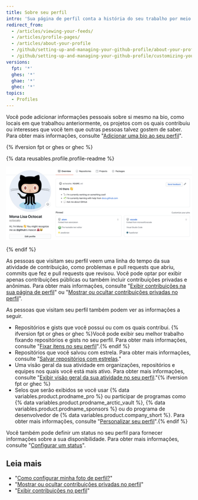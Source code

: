 ```yaml
---
title: Sobre seu perfil
intro: 'Sua página de perfil conta a história do seu trabalho por meio de repositórios nos quais você está interessado, das contribuições que fez e das conversas que teve.'
redirect_from:
  - /articles/viewing-your-feeds/
  - /articles/profile-pages/
  - /articles/about-your-profile
  - /github/setting-up-and-managing-your-github-profile/about-your-profile
  - /github/setting-up-and-managing-your-github-profile/customizing-your-profile/about-your-profile
versions:
  fpt: '*'
  ghes: '*'
  ghae: '*'
  ghec: '*'
topics:
  - Profiles
---
```


Você pode adicionar informações pessoais sobre si mesmo na bio, como locais em que trabalhou anteriormente, os projetos com os quais contribuiu ou interesses que você tem que outras pessoas talvez gostem de saber. Para obter mais informações, consulte "[Adicionar uma bio ao seu perfil](/articles/personalizing-your-profile/#adding-a-bio-to-your-profile)".

{% ifversion fpt or ghes or ghec %}

{% data reusables.profile.profile-readme %}

![Arquivo README do perfil exibido no perfil](/assets/images/help/repository/profile-with-readme.png)

{% endif %}

As pessoas que visitam seu perfil veem uma linha do tempo da sua atividade de contribuição, como problemas e pull requests que abriu, commits que fez e pull requests que revisou. Você pode optar por exibir apenas contribuições públicas ou também incluir contribuições privadas e anônimas. Para obter mais informações, consulte "[Exibir contribuições na sua página de perfil](/articles/viewing-contributions-on-your-profile-page)" ou "[Mostrar ou ocultar contribuições privadas no perfil](/articles/publicizing-or-hiding-your-private-contributions-on-your-profile)".

As pessoas que visitam seu perfil também podem ver as informações a seguir.

- Repositórios e gists que você possui ou com os quais contribui. {% ifversion fpt or ghes or ghec %}Você pode exibir seu melhor trabalho fixando repositórios e gists no seu perfil. Para obter mais informações, consulte "[Fixar itens no seu perfil](/github/setting-up-and-managing-your-github-profile/pinning-items-to-your-profile)".{% endif %}
- Repositórios que você salvou com estrela. Para obter mais informações, consulte "[Salvar repositórios com estrelas](/articles/saving-repositories-with-stars/)."
- Uma visão geral da sua atividade em organizações, repositórios e equipes nos quais você está mais ativo. Para obter mais informações, consulte "[Exibir visão geral da sua atividade no seu perfil](/articles/showing-an-overview-of-your-activity-on-your-profile)."{% ifversion fpt or ghec %}
- Selos que serão exibidos se você usar {% data variables.product.prodname_pro %} ou participar de programas como {% data variables.product.prodname_arctic_vault %}, {% data variables.product.prodname_sponsors %} ou do programa de desenvolvedor de {% data variables.product.company_short %}. Para obter mais informações, consulte "[Personalizar seu perfil](/github/setting-up-and-managing-your-github-profile/personalizing-your-profile#displaying-badges-on-your-profile)".{% endif %}

Você também pode definir um status no seu perfil para fornecer informações sobre a sua disponibilidade. Para obter mais informações, consulte "[Configurar um status](/articles/personalizing-your-profile/#setting-a-status)".

## Leia mais

- "[Como configurar minha foto de perfil?](/articles/how-do-i-set-up-my-profile-picture)"
- "[Mostrar ou ocultar contribuições privadas no perfil](/articles/publicizing-or-hiding-your-private-contributions-on-your-profile)"
- "[Exibir contribuições no perfil](/articles/viewing-contributions-on-your-profile)"
